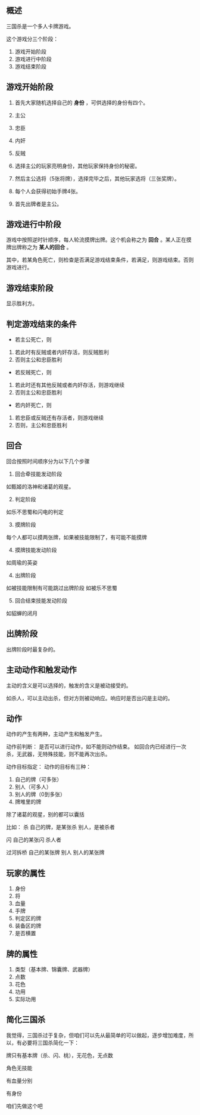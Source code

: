 概述
------

三国杀是一个多人卡牌游戏。

这个游戏分三个阶段：

1. 游戏开始阶段
3. 游戏进行中阶段
3. 游戏结束阶段

游戏开始阶段
-----------

1. 首先大家随机选择自己的 **身份** ，可供选择的身份有四个。

 1. 主公
 2. 忠臣
 3. 内奸
 4. 反贼

2. 选择主公的玩家亮明身份，其他玩家保持身份的秘密。

3. 然后主公选将（5张将牌），选择完毕之后，其他玩家选将（三张奖牌）。

4. 每个人会获得初始手牌4张。

6. 首先出牌者是主公。

游戏进行中阶段
---------------

游戏中按照逆时针顺序，每人轮流摸牌出牌。这个机会称之为 **回合** 。某人正在摸牌出牌称之为 **某人的回合** 。

其中，若某角色死亡，则检查是否满足游戏结束条件，若满足，则游戏结束。否则游戏进行。

游戏结束阶段
----------

显示胜利方。

判定游戏结束的条件
----------------

* 若主公死亡，则 
 1. 若此时有反贼或者内奸存活，则反贼胜利
 2. 否则主公和忠臣胜利

* 若反贼死亡，则
 1. 若此时还有其他反贼或者内奸存活，则游戏继续
 2. 否则主公和忠臣胜利

* 若内奸死亡，则
 1. 若忠臣或反贼还有存活者，则游戏继续
 2. 否则，主公和忠臣胜利

回合
------

回合按照时间顺序分为以下几个步骤

1. 回合牵技能发动阶段

 如甄姬的洛神和诸葛的观星。

2. 判定阶段

 如乐不思蜀和闪电的判定



3. 摸牌阶段

 每个人都可以摸两张牌，如果被技能限制了，有可能不能摸牌

4. 摸牌技能发动阶段

 如周瑜的英姿

4. 出牌阶段

 如被技能限制有可能跳过出牌阶段
 如被乐不思蜀

5. 回合结束技能发动阶段

 如貂蝉的闭月

出牌阶段
---------

出牌阶段时最复杂的。

主动动作和触发动作
-------------

主动的含义是可以选择的，触发的含义是被动接受的。

如杀人，可以主动出杀，但对方则被动响应。响应时是否出闪是主动的。

动作
-----------

动作的产生有两种，主动产生和触发产生。

动作前判断：
是否可以进行动作，如不能则动作结束。
如回合内已经进行一次杀，无武器，无特殊技能，则不能再次出杀。

动作目标指定：
动作的目标有三种：

1. 自己的牌（可多张）
2. 别人（可多人）
3. 别人的牌（0到多张）
4. 牌堆里的牌

除了诸葛的观星，别的都可以囊括

比如：
杀
自己的牌，是某张杀
别人，是被杀者

闪
自己的某张闪
杀人者

过河拆桥
自己的某张牌
别人
别人的某张牌

玩家的属性
-------

1. 身份
2. 将
3. 血量
4. 手牌
5. 判定区的牌
6. 装备区的牌
7. 是否横置

牌的属性
----------

1. 类型（基本牌、锦囊牌、武器牌）
1. 点数
2. 花色
3. 功用
3. 实际功用

简化三国杀
---------

我觉得，三国杀过于复杂，但咱们可以先从最简单的可以做起，逐步增加难度，所以，有必要将三国杀简化一下：

牌只有基本牌（杀、闪、桃），无花色，无点数

角色无技能

有血量分别

有身份

咱们先做这个吧